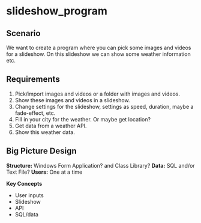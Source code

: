 # slideshow_program

## Scenario
We want to create a program where you can pick some images and videos for a slideshow.
On this slideshow we can show some weather information etc.

## Requirements
1. Pick/import images and videos or a folder with images and videos.
2. Show these images and videos in a slideshow.
3. Change settings for the slideshow, settings as speed, duration, maybe a fade-effect, etc.
4. Fill in your city for the weather. Or maybe get location?
5. Get data from a weather API.
6. Show this weather data.

## Big Picture Design
**Structure:** Windows Form Application? and Class Library?
**Data:** SQL and/or Text File?
**Users:** One at a time

**Key Concepts**
* User inputs
* Slideshow
* API
* SQL/data
